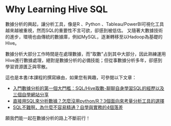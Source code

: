 # Why Learning Hive SQL

數據分析的興起，讓分析工具，像是R 、Python 、Tableau/PowerBI可視化工具越來越被重視，然而SQL的重要性不言可欲，卻感到被低估。 又隨著大數據技術的進步，環境也由傳統的數據庫，例如MySQL，逐漸轉移至以Hadoop為基礎的Hive。

數據分析大部分工作時間是在處理數據，而"取數"占到其中大部分，因此熟練運用Hive進行數據處理，絕對是數據分析的必備技能；但從事數據分析多年，卻感到學習資源匱乏與零散。

這也是本書/本課程的撰寫緣由，如果您有興趣，可參閱以下文章：

* [入門數據分析的第一個大門檻：SQL/Hive取數-聊聊自身學習SQL的經歷以及三個自學網站分享](https://pse.is/3asryr)&#x20;
* [直接用SQL來分析數據？怎麼沒用python/R？3個面向來考量分析工具的選擇](http://psce.pw/3zd6yc)&#x20;
* [SQL不難啊，為什麼不容易精通？自學與實務的4個落差](https://pse.is/3cjyft)&#x20;

願我們能一起在數據分析的路上不斷前行！

